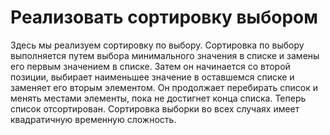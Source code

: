 # Реализовать сортировку выбором
Здесь мы реализуем сортировку по выбору. Сортировка по выбору выполняется путем выбора минимального значения в списке и замены его первым значением в списке. Затем он начинается со второй позиции, выбирает наименьшее значение в оставшемся списке и заменяет его вторым элементом. Он продолжает перебирать список и менять местами элементы, пока не достигнет конца списка. Теперь список отсортирован. Сортировка выборки во всех случаях имеет квадратичную временную сложность.